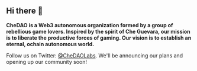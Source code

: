 ## Hi there 👋

**CheDAO is a Web3 autonomous organization formed by a group of rebellious game lovers. Inspired by the spirit of Che Guevara, our mission is to liberate the productive forces of gaming. Our vision is to establish an eternal, ochain autonomous world.**




Follow us on Twitter: [@CheDAOLabs](https://twitter.com/CheDAOLabs). We'll be announcing our plans and opening up our community soon!



